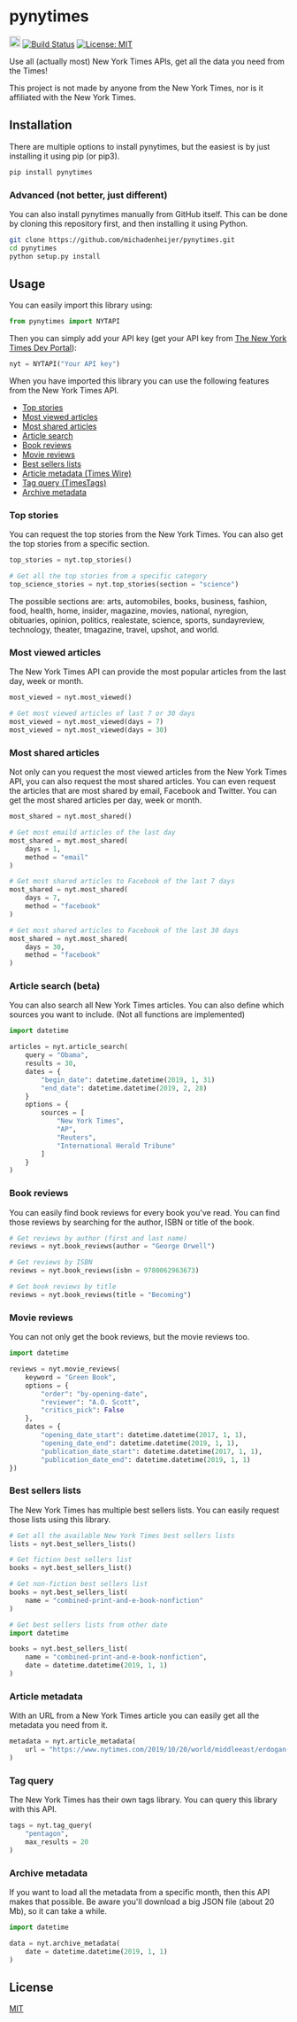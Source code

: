 # pynytimes

[<img src="https://raw.githubusercontent.com/michadenheijer/pynytimes/master/.github/poweredby_nytimes.png" height="20px">](https://developer.nytimes.com/) [![Build Status](https://travis-ci.com/michadenheijer/pynytimes.svg?token=8nhCHVYqgufX65p8PRDx&branch=master)](https://travis-ci.com/michadenheijer/pynytimes) [![License: MIT](https://img.shields.io/badge/License-MIT-yellow.svg)](LICENSE)

Use all (actually most) New York Times APIs, get all the data you need from the Times!

This project is not made by anyone from the New York Times, nor is it affiliated with the New York Times.

## Installation

There are multiple options to install pynytimes, but the easiest is by just installing it using pip (or pip3).

```bash
pip install pynytimes
```

### Advanced (not better, just different)

You can also install pynytimes manually from GitHub itself. This can be done by cloning this repository first, and then installing it using Python.

```bash
git clone https://github.com/michadenheijer/pynytimes.git
cd pynytimes
python setup.py install
```

## Usage

You can easily import this library using:

```python
from pynytimes import NYTAPI
```

Then you can simply add your API key (get your API key from [The New York Times Dev Portal](https://developer.nytimes.com/)):

```python
nyt = NYTAPI("Your API key")
```

When you have imported this library you can use the following features from the New York Times API.
- [Top stories](#top-stories)
- [Most viewed articles](#most-viewed-articles)
- [Most shared articles](#most-shared-articles)
- [Article search](#article-search-beta)
- [Book reviews](#book-reviews)
- [Movie reviews](#movie-reviews)
- [Best sellers lists](#best-sellers-lists)
- [Article metadata (Times Wire)](#article-metadata)
- [Tag query (TimesTags)](#tag-query)
- [Archive metadata](#archive-metadata)

### Top stories

You can request the top stories from the New York Times. You can also get the top stories from a specific section.

```python
top_stories = nyt.top_stories()

# Get all the top stories from a specific category
top_science_stories = nyt.top_stories(section = "science")
```

The possible sections are: arts, automobiles, books, business, fashion, food, health, home, insider, magazine, movies, national, nyregion, obituaries, opinion, politics, realestate, science, sports, sundayreview, technology, theater, tmagazine, travel, upshot, and world.

### Most viewed articles

The New York Times API can provide the most popular articles from the last day, week or month.

```python
most_viewed = nyt.most_viewed()

# Get most viewed articles of last 7 or 30 days
most_viewed = nyt.most_viewed(days = 7)
most_viewed = nyt.most_viewed(days = 30)
```

### Most shared articles

Not only can you request the most viewed articles from the New York Times API, you can also request the most shared articles. You can even request the articles that are most shared by email, Facebook and Twitter. You can get the most shared articles per day, week or month.

```python
most_shared = nyt.most_shared()

# Get most emaild articles of the last day
most_shared = myt.most_shared(
    days = 1,
    method = "email"
)

# Get most shared articles to Facebook of the last 7 days
most_shared = nyt.most_shared(
    days = 7,
    method = "facebook"    
)

# Get most shared articles to Facebook of the last 30 days
most_shared = nyt.most_shared(
    days = 30,
    method = "facebook"
)
```

### Article search (beta)

You can also search all New York Times articles. You can also define which sources you want to include. (Not all functions are implemented)

```python
import datetime

articles = nyt.article_search(
    query = "Obama",
    results = 30,
    dates = {
        "begin_date": datetime.datetime(2019, 1, 31)
        "end_date": datetime.datetime(2019, 2, 28)
    }
    options = {
        sources = [
            "New York Times",
            "AP",
            "Reuters",
            "International Herald Tribune"
        ]
    }
)
```

### Book reviews

You can easily find book reviews for every book you've read. You can find those reviews by searching for the author, ISBN or title of the book.

```python
# Get reviews by author (first and last name)
reviews = nyt.book_reviews(author = "George Orwell")

# Get reviews by ISBN
reviews = nyt.book_reviews(isbn = 9780062963673)

# Get book reviews by title
reviews = nyt.book_reviews(title = "Becoming")
```

### Movie reviews

You can not only get the book reviews, but the movie reviews too.

```python
import datetime

reviews = nyt.movie_reviews(
    keyword = "Green Book",
    options = {
        "order": "by-opening-date",
        "reviewer": "A.O. Scott",
        "critics_pick": False
    },
    dates = {
        "opening_date_start": datetime.datetime(2017, 1, 1),
        "opening_date_end": datetime.datetime(2019, 1, 1),
        "publication_date_start": datetime.datetime(2017, 1, 1),
        "publication_date_end": datetime.datetime(2019, 1, 1)
})
```

### Best sellers lists

The New York Times has multiple best sellers lists. You can easily request those lists using this library.

```python
# Get all the available New York Times best sellers lists
lists = nyt.best_sellers_lists()

# Get fiction best sellers list
books = nyt.best_sellers_list()

# Get non-fiction best sellers list
books = nyt.best_sellers_list(
    name = "combined-print-and-e-book-nonfiction"
)

# Get best sellers lists from other date
import datetime

books = nyt.best_sellers_list(
    name = "combined-print-and-e-book-nonfiction",
    date = datetime.datetime(2019, 1, 1)
)
```

### Article metadata

With an URL from a New York Times article you can easily get all the metadata you need from it.

```python
metadata = nyt.article_metadata(
    url = "https://www.nytimes.com/2019/10/20/world/middleeast/erdogan-turkey-nuclear-weapons-trump.html"
)
```

### Tag query

The New York Times has their own tags library. You can query this library with this API.

```python
tags = nyt.tag_query(
    "pentagon",
    max_results = 20
)
```

### Archive metadata

If you want to load all the metadata from a specific month, then this API makes that possible. Be aware you'll download a big JSON file (about 20 Mb), so it can take a while.

```python
import datetime

data = nyt.archive_metadata(
    date = datetime.datetime(2019, 1, 1)
)
```

## License

[MIT](LICENSE)
